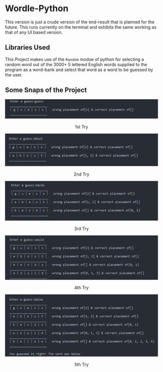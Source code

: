 # Wordle-Python

This version is just a crude version of the end-result that is planned for the future. This runs currently on the terminal and exhibits the same working as that of any UI based version.

## Libraries Used
This Project makes use of the `Random` modue of python for selecting a random word out of the 3000+ 5 lettered English words supplied to the program as a word-bank and select that word as a word to be guessed by the user.

## Some Snaps of the Project
<p align=center>
  <img src="Resources/try1.svg">
  <p align=center>1st Try</p>
</p>
<p align=center>
  <img src="Resources/try2.svg">
  <p align=center>2nd Try</p>
</p>
<p align=center>
  <img src="Resources/try3.svg">
  <p align=center>3rd Try</p>
</p>
<p align=center>
  <img src="Resources/try4.svg">
  <p align=center>4th Try</p>
</p>
<p align=center>
  <img src="Resources/try5.svg">
  <p align=center>5th Try</p>
</p>
